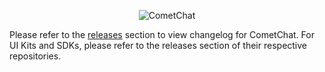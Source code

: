 <p align="center">
  <img alt="CometChat" src="https://assets.cometchat.io/website/images/logos/banner.png">
</p>

Please refer to the [releases](https://github.com/cometchat/changelog/releases) section to view changelog for CometChat. For UI Kits and SDKs, please refer to the releases section of their respective repositories.
